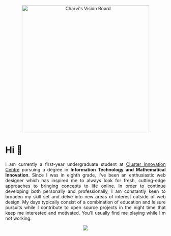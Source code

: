 <p align="center">
  <img src="https://github.com/charvimehradu/charvimehradu/assets/121369234/068944dc-a456-4671-b538-f5d1a784ad71" alt="Charvi's Vision Board" height="400"/>
</p>

 <!--
 <h1 align="center">Jeremiah 29:11</h1>
-->

#       Hi 👋

<p align="justify">
  I am currently a first-year undergraduate student at <a href="https://cic.du.ac.in/">Cluster Innovation Centre</a>  pursuing a degree in <b>Information Technology and Mathematical Innovation</b>. Since I was in eighth grade, I've been an enthusiastic web designer which has inspired me to always look for fresh, cutting-edge approaches to bringing concepts to life online. In order to continue developing both personally and professionally, I am constantly keen to broaden my skill set and delve into new areas of interest outside of web design. My days typically consist of a combination of education and leisure pursuits while I contribute to open source projects in the night time that keep me interested and motivated. You'll usually find me playing while I'm not working.
</p>
  
<div align="center">
 <a href="https://git.io/streak-stats"><img src="https://streak-stats.demolab.com?user=charvimehradu&theme=dark"/></a>
</div>
 
